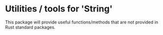 # Utilities / tools for 'String'

This package will provide useful functions/methods that are not provided in Rust standard packages.

